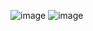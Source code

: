 ![image](https://github.com/user-attachments/assets/16f09010-daaa-4f47-8320-368eb4eab0c1)
![image](https://github.com/user-attachments/assets/03bfa421-ffc8-478a-b9a5-beb8e95c0252)
